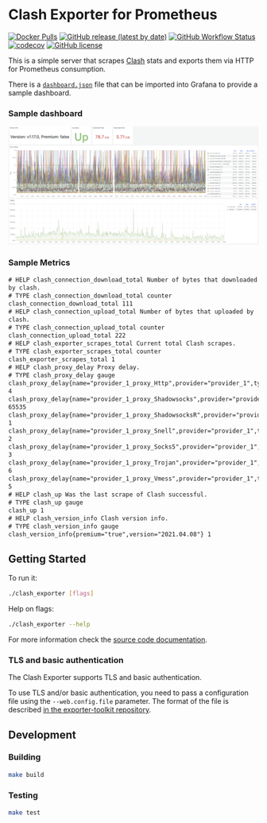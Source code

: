 # Clash Exporter for Prometheus

[![Docker Pulls](https://img.shields.io/docker/pulls/elonzh/clash_exporter?style=flat-square)](https://hub.docker.com/r/elonzh/clash_exporter)
[![GitHub release (latest by date)](https://img.shields.io/github/v/release/elonzh/clash_exporter?style=flat-square)](https://github.com/elonzh/clash_exporter/releases)
[![GitHub Workflow Status](https://img.shields.io/github/workflow/status/elonzh/clash_exporter/ci?style=flat-square)](https://github.com/elonzh/clash_exporter/actions)
[![codecov](https://img.shields.io/codecov/c/github/elonzh/clash_exporter?style=flat-square&token=w1ngj45JWz)](https://codecov.io/gh/elonzh/clash_exporter)
[![GitHub license](https://img.shields.io/github/license/elonzh/clash_exporter?style=flat-square)](https://github.com/elonzh/clash_exporter/blob/main/LICENSE)

This is a simple server that scrapes [Clash](https://github.com/Dreamacro/clash) stats and exports them via HTTP for
Prometheus consumption.

There is a [`dashboard.json`](dashboard.json) file that can be imported into Grafana to provide a sample dashboard.

### Sample dashboard

![Sample dashboard](dashboard.png)

### Sample Metrics

```
# HELP clash_connection_download_total Number of bytes that downloaded by clash.
# TYPE clash_connection_download_total counter
clash_connection_download_total 111
# HELP clash_connection_upload_total Number of bytes that uploaded by clash.
# TYPE clash_connection_upload_total counter
clash_connection_upload_total 222
# HELP clash_exporter_scrapes_total Current total Clash scrapes.
# TYPE clash_exporter_scrapes_total counter
clash_exporter_scrapes_total 1
# HELP clash_proxy_delay Proxy delay.
# TYPE clash_proxy_delay gauge
clash_proxy_delay{name="provider_1_proxy_Http",provider="provider_1",type="Http"} 4
clash_proxy_delay{name="provider_1_proxy_Shadowsocks",provider="provider_1",type="Shadowsocks"} 65535
clash_proxy_delay{name="provider_1_proxy_ShadowsocksR",provider="provider_1",type="ShadowsocksR"} 1
clash_proxy_delay{name="provider_1_proxy_Snell",provider="provider_1",type="Snell"} 2
clash_proxy_delay{name="provider_1_proxy_Socks5",provider="provider_1",type="Socks5"} 3
clash_proxy_delay{name="provider_1_proxy_Trojan",provider="provider_1",type="Trojan"} 6
clash_proxy_delay{name="provider_1_proxy_Vmess",provider="provider_1",type="Vmess"} 5
# HELP clash_up Was the last scrape of Clash successful.
# TYPE clash_up gauge
clash_up 1
# HELP clash_version_info Clash version info.
# TYPE clash_version_info gauge
clash_version_info{premium="true",version="2021.04.08"} 1
```


## Getting Started

To run it:

```bash
./clash_exporter [flags]
```

Help on flags:

```bash
./clash_exporter --help
```

For more information check the [source code documentation][gdocs].

[gdocs]: https://pkg.go.dev/github.com/elonzh/clash_exporter

### TLS and basic authentication

The Clash Exporter supports TLS and basic authentication.

To use TLS and/or basic authentication, you need to pass a configuration file
using the `--web.config.file` parameter. The format of the file is described
[in the exporter-toolkit repository](https://github.com/prometheus/exporter-toolkit/blob/master/docs/web-configuration.md).

## Development

### Building

```bash
make build
```

### Testing

```bash
make test
```
